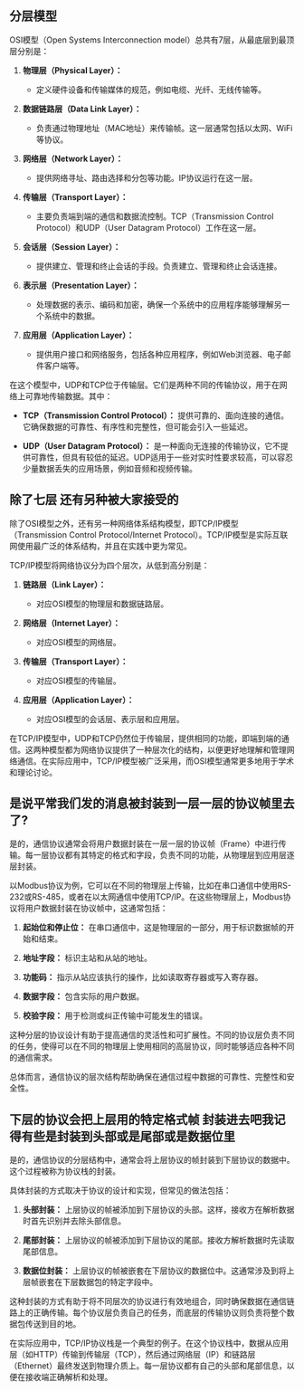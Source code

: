 ## 分层模型
OSI模型（Open Systems Interconnection model）总共有7层，从最底层到最顶层分别是：

1. **物理层（Physical Layer）：**
   - 定义硬件设备和传输媒体的规范，例如电缆、光纤、无线传输等。

2. **数据链路层（Data Link Layer）：**
   - 负责通过物理地址（MAC地址）来传输帧。这一层通常包括以太网、WiFi等协议。

3. **网络层（Network Layer）：**
   - 提供网络寻址、路由选择和分包等功能。IP协议运行在这一层。

4. **传输层（Transport Layer）：**
   - 主要负责端到端的通信和数据流控制。TCP（Transmission Control Protocol）和UDP（User Datagram Protocol）工作在这一层。

5. **会话层（Session Layer）：**
   - 提供建立、管理和终止会话的手段。负责建立、管理和终止会话连接。

6. **表示层（Presentation Layer）：**
   - 处理数据的表示、编码和加密，确保一个系统中的应用程序能够理解另一个系统中的数据。

7. **应用层（Application Layer）：**
   - 提供用户接口和网络服务，包括各种应用程序，例如Web浏览器、电子邮件客户端等。

在这个模型中，UDP和TCP位于传输层。它们是两种不同的传输协议，用于在网络上可靠地传输数据。其中：

- **TCP（Transmission Control Protocol）：** 提供可靠的、面向连接的通信。它确保数据的可靠性、有序性和完整性，但可能会引入一些延迟。

- **UDP（User Datagram Protocol）：** 是一种面向无连接的传输协议，它不提供可靠性，但具有较低的延迟。UDP适用于一些对实时性要求较高，可以容忍少量数据丢失的应用场景，例如音频和视频传输。


## 除了七层 还有另种被大家接受的
除了OSI模型之外，还有另一种网络体系结构模型，即TCP/IP模型（Transmission Control Protocol/Internet Protocol）。TCP/IP模型是实际互联网使用最广泛的体系结构，并且在实践中更为常见。

TCP/IP模型将网络协议分为四个层次，从低到高分别是：

1. **链路层（Link Layer）：**
   - 对应OSI模型的物理层和数据链路层。

2. **网络层（Internet Layer）：**
   - 对应OSI模型的网络层。

3. **传输层（Transport Layer）：**
   - 对应OSI模型的传输层。

4. **应用层（Application Layer）：**
   - 对应OSI模型的会话层、表示层和应用层。

在TCP/IP模型中，UDP和TCP仍然位于传输层，提供相同的功能，即端到端的通信。这两种模型都为网络协议提供了一种层次化的结构，以便更好地理解和管理网络通信。在实际应用中，TCP/IP模型被广泛采用，而OSI模型通常更多地用于学术和理论讨论。


## 是说平常我们发的消息被封装到一层一层的协议帧里去了?
是的，通信协议通常会将用户数据封装在一层一层的协议帧（Frame）中进行传输。每一层协议都有其特定的格式和字段，负责不同的功能，从物理层到应用层逐层封装。

以Modbus协议为例，它可以在不同的物理层上传输，比如在串口通信中使用RS-232或RS-485，或者在以太网通信中使用TCP/IP。在这些物理层上，Modbus协议将用户数据封装在协议帧中，这通常包括：

1. **起始位和停止位：** 在串口通信中，这是物理层的一部分，用于标识数据帧的开始和结束。

2. **地址字段：** 标识主站和从站的地址。

3. **功能码：** 指示从站应该执行的操作，比如读取寄存器或写入寄存器。

4. **数据字段：** 包含实际的用户数据。

5. **校验字段：** 用于检测或纠正传输中可能发生的错误。

这种分层的协议设计有助于提高通信的灵活性和可扩展性。不同的协议层负责不同的任务，使得可以在不同的物理层上使用相同的高层协议，同时能够适应各种不同的通信需求。

总体而言，通信协议的层次结构帮助确保在通信过程中数据的可靠性、完整性和安全性。



## 下层的协议会把上层用的特定格式帧 封装进去吧我记得有些是封装到头部或是尾部或是数据位里
是的，通信协议的分层结构中，通常会将上层协议的帧封装到下层协议的数据中。这个过程被称为协议栈的封装。

具体封装的方式取决于协议的设计和实现，但常见的做法包括：

1. **头部封装：** 上层协议的帧被添加到下层协议的头部。这样，接收方在解析数据时首先识别并去除头部信息。

2. **尾部封装：** 上层协议的帧被添加到下层协议的尾部。接收方解析数据时先读取尾部信息。

3. **数据位封装：** 上层协议的帧被嵌套在下层协议的数据位中。这通常涉及到将上层帧嵌套在下层数据包的特定字段中。

这种封装的方式有助于将不同层次的协议进行有效地组合，同时确保数据在通信链路上的正确传输。每个协议层负责自己的任务，而底层的传输协议则负责将整个数据包传送到目的地。

在实际应用中，TCP/IP协议栈是一个典型的例子。在这个协议栈中，数据从应用层（如HTTP）传输到传输层（TCP），然后通过网络层（IP）和链路层（Ethernet）最终发送到物理介质上。每一层协议都有自己的头部和尾部信息，以便在接收端正确解析和处理。
